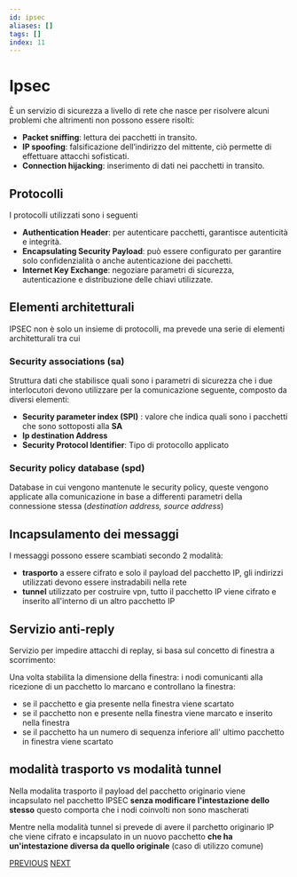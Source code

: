 ```yaml
---
id: ipsec
aliases: []
tags: []
index: 11
---
```

# Ipsec

È un servizio di sicurezza a livello di rete che nasce per risolvere alcuni problemi che altrimenti non possono essere risolti:

- **Packet sniffing**: lettura dei pacchetti in transito.
- **IP spoofing**: falsificazione dell’indirizzo del mittente, ciò permette di effettuare attacchi sofisticati.
- **Connection hijacking**: inserimento di dati nei pacchetti in transito.

## Protocolli

I protocolli utilizzati sono i seguenti

- **Authentication Header**: per autenticare pacchetti, garantisce autenticità e integrità.
- **Encapsulating Security Payload**: può essere configurato per garantire solo confidenzialità o anche autenticazione dei pacchetti.
- **Internet Key Exchange**: negoziare parametri di sicurezza, autenticazione e distribuzione delle chiavi utilizzate.

## Elementi architetturali

IPSEC non è solo un insieme di protocolli,  ma prevede una serie di elementi architetturali tra cui

### Security associations (sa)

Struttura dati che stabilisce quali sono i parametri di sicurezza che i due interlocutori devono utilizzare per la comunicazione seguente, composto da diversi elementi:

- **Security parameter index (SPI)** : valore che indica quali sono i pacchetti che sono sottoposti alla **SA**
- **Ip destination Address**
- **Security Protocol Identifier**: Tipo di protocollo applicato

### Security policy database (spd)

Database in cui vengono mantenute le security policy, queste vengono applicate alla comunicazione in base a differenti parametri della connessione stessa (*destination address, source address*)

## Incapsulamento dei messaggi

I messaggi possono essere scambiati secondo 2 modalità:

- **trasporto** a essere cifrato e solo il payload del pacchetto IP, gli indirizzi utilizzati devono essere instradabili nella rete
- **tunnel** utilizzato per costruire vpn, tutto il pacchetto IP viene cifrato e inserito all'interno di un altro pacchetto IP

## Servizio anti-reply

Servizio per impedire attacchi di replay, si basa sul concetto di finestra a scorrimento:

Una volta stabilita la dimensione della finestra: i nodi comunicanti alla ricezione di un pacchetto lo marcano e controllano la finestra:

- se il pacchetto e gia presente nella finestra viene scartato
- se il pacchetto non e presente nella finestra viene marcato e inserito nella finestra
-  se il pacchetto ha un numero di sequenza inferiore all' ultimo pacchetto in finestra viene scartato

## modalità trasporto vs modalità tunnel

Nella modalita trasporto il payload del pacchetto originario viene incapsulato nel pacchetto IPSEC **senza modificare l'intestazione dello stesso** questo comporta che i nodi coinvolti non sono mascherati

Mentre nella modalità tunnel si prevede di avere il parchetto originario IP che viene cifrato e incapsulato in un nuovo pacchetto **che ha un'intestazione diversa da quello originale** (caso di utilizzo comune)

[PREVIOUS](diffie_hellman.md) [NEXT](sicurezza_informazione/ssl.md)